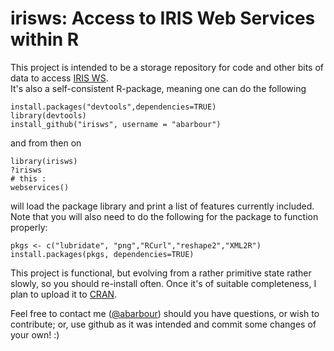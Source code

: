 irisws: Access to IRIS Web Services within R
======

This project is intended to be a storage repository for code and other bits of
data to access
[IRIS WS](http://service.iris.edu/).  
It's also a self-consistent R-package, meaning
one can do the following
~~~~~{.R}
install.packages("devtools",dependencies=TRUE)
library(devtools)
install_github("irisws", username = "abarbour")
~~~~~
and from then on
~~~~~{.R}
library(irisws)
?irisws
# this :
webservices()  
~~~~~
will load the package library
and print a list of features currently included.  
Note that you will also need to do the following
for the package to function properly:
~~~~~{.R}
pkgs <- c("lubridate", "png","RCurl","reshape2","XML2R")
install.packages(pkgs, dependencies=TRUE)
~~~~~

This project is functional, but evolving from
a rather primitive state rather slowly, so
you should re-install often.
Once it's of suitable
completeness, I plan to upload it to [CRAN](http://cran.r-project.org/).

Feel free to contact me 
(<a href="https://github.com/abarbour" class="user-mention">@abarbour</a>)
should you have questions, or wish to contribute; or, use github as it was
intended and commit some changes of your own! :)
